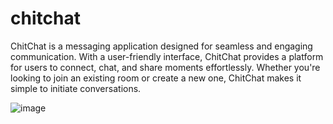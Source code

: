 # chitchat

ChitChat is a messaging application designed for seamless and engaging communication. With a user-friendly interface, ChitChat provides a platform for users to connect, chat, and share moments effortlessly. Whether you're looking to join an existing room or create a new one, ChitChat makes it simple to initiate conversations.

![image](https://github.com/Grenish/chitchat/assets/107925840/375741af-b7c3-48f9-9fe4-9123065c4c5d)
